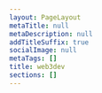 ```yaml
---
layout: PageLayout
metaTitle: null
metaDescription: null
addTitleSuffix: true
socialImage: null
metaTags: []
title: web3dev
sections: []
---
```

